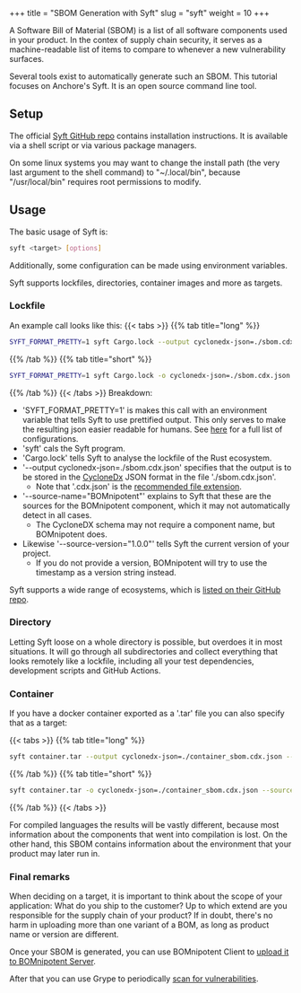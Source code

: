 +++
title = "SBOM Generation with Syft"
slug = "syft"
weight = 10
+++

A Software Bill of Material (SBOM) is a list of all software components used in your product. In the contex of supply chain security, it serves as a machine-readable list of items to compare to whenever a new vulnerability surfaces.

Several tools exist to automatically generate such an SBOM. This tutorial focuses on Anchore's Syft. It is an open source command line tool.

## Setup

The official [Syft GitHub repo](https://github.com/anchore/syft?tab=readme-ov-file#installation) contains installation instructions. It is available via a shell script or via various package managers.

On some linux systems you may want to change the install path (the very last argument to the shell command) to "~/.local/bin", because "/usr/local/bin" requires root permissions to modify.

## Usage

The basic usage of Syft is:
```bash
syft <target> [options]
```
Additionally, some configuration can be made using environment variables.

Syft supports lockfiles, directories, container images and more as targets.

### Lockfile

An example call looks like this:
{{< tabs >}}
{{% tab title="long" %}}
```bash
SYFT_FORMAT_PRETTY=1 syft Cargo.lock --output cyclonedx-json=./sbom.cdx.json --source-name="BOMnipotent" --source-version="1.0.0"
```
{{% /tab %}}
{{% tab title="short" %}}
```bash
SYFT_FORMAT_PRETTY=1 syft Cargo.lock -o cyclonedx-json=./sbom.cdx.json --source-name="BOMnipotent" --source-version="1.0.0"
```
{{% /tab %}}
{{< /tabs >}}
Breakdown:
- 'SYFT_FORMAT_PRETTY=1' is makes this call with an environment variable that tells Syft to use prettified output. This only serves to make the resulting json easier readable for humans. See [here](https://github.com/anchore/syft/wiki/configuration) for a full list of configurations.
- 'syft' cals the Syft program.
- 'Cargo.lock' tells Syft to analyse the lockfile of the Rust ecosystem.
- '--output cyclonedx-json=./sbom.cdx.json' specifies that the output is to be stored in the [CycloneDx](https://cyclonedx.org/) JSON format  in the file './sbom.cdx.json'.
  - Note that '.cdx.json' is the [recommended file extension](https://cyclonedx.org/specification/overview/#recognized-file-patterns).
- '--source-name="BOMnipotent"' explains to Syft that these are the sources for the BOMnipotent component, which it may not automatically detect in all cases.
  - The CycloneDX schema may not require a component name, but BOMnipotent does.
- Likewise '--source-version="1.0.0"' tells Syft the current version of your project.
  - If you do not provide a version, BOMnipotent will try to use the timestamp as a version string instead.

Syft supports a wide range of ecosystems, which is [listed on their GitHub repo](https://github.com/anchore/syft?tab=readme-ov-file#supported-ecosystems).

### Directory

Letting Syft loose on a whole directory is possible, but overdoes it in most situations. It will go through all subdirectories and collect everything that looks remotely like a lockfile, including all your test dependencies, development scripts and GitHub Actions.

### Container

If you have a docker container exported as a '.tar' file you can also specify that as a target:

{{< tabs >}}
{{% tab title="long" %}}
```bash
syft container.tar --output cyclonedx-json=./container_sbom.cdx.json --source-name="BOMnipotent Container" --source-version=1.2.3
```
{{% /tab %}}
{{% tab title="short" %}}
```bash
syft container.tar -o cyclonedx-json=./container_sbom.cdx.json --source-name="BOMnipotent Container" --source-version=1.2.3
```
{{% /tab %}}
{{< /tabs >}}


For compiled languages the results will be vastly different, because most information about the components that went into compilation is lost. On the other hand, this SBOM contains information about the environment that your product may later run in.

### Final remarks

When deciding on a target, it is important to think about the scope of your application: What do you ship to the customer? Up to which extend are you responsible for the supply chain of your product? If in doubt, there's no harm in uploading more than one variant of a BOM, as long as product name or version are different.

Once your SBOM is generated, you can use BOMnipotent Client to [upload it to BOMnipotent Server](//client/manager/doc-management/uploading-boms/).

After that you can use Grype to periodically [scan for vulnerabilities](/integration/grype).
